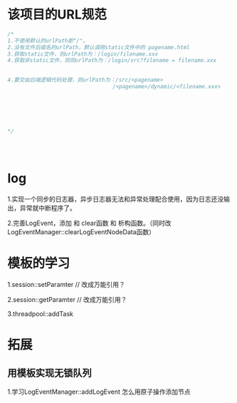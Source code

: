 # 该项目的URL规范

```c++
/*
1.不使用默认的urlPath即"/"。
2.没有文件后缀名的urlPath，默认调用static文件中的 pagename.html
3.获取static文件，则urlPath为：/login/filename.xxx                        通过urlPath请求文件
4.获取非static文件，则则urlPath为：/login/src?filename = filename.xxx          通过url中的参数请求文件
                            

4.要交由后端逻辑代码处理，则urlPath为：/src/<pagename>
                                 /<pagename>/dynamic/<filename.xxx>

                                




*/





```

# log

1.实现一个同步的日志器，异步日志器无法和异常处理配合使用，因为日志还没输出，异常就中断程序了。

2.完善LogEvent，添加 和 clear函数 和 析构函数。（同时改LogEventManager::clearLogEventNodeData函数）















# 模板的学习

1.session::setParamter    // 改成万能引用？

2.session::getParamter    // 改成万能引用？

3.threadpool::addTask







# 拓展

## 用模板实现无锁队列

1.学习LogEventManager::addLogEvent 怎么用原子操作添加节点





